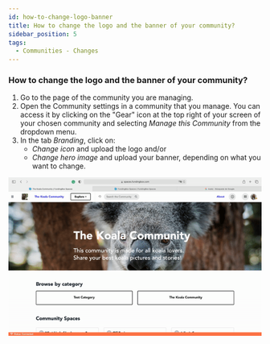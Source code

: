 ```yaml
---
id: how-to-change-logo-banner
title: How to change the logo and the banner of your community?
sidebar_position: 5
tags:
  - Communities - Changes
---
```


### **How to change the logo and the banner of your community?**



1. Go to the page of the community you are managing.
2. Open the Community settings in a community that you manage. You can access it by clicking on the "Gear" icon at the top right of your screen of your chosen community and selecting *Manage this Community* from the dropdown menu.
3. In the tab *Branding*, click on:
   * *Change icon* and upload the logo and/or
   * *Change hero image* and upload your banner, depending on what you want to change.

![alt_text](./../../assets/4-how-to-change-logo-and-banner.gif)
